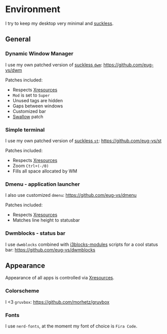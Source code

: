 # Environment
I try to keep my desktop very minimal and [suckless](https://suckless.org).

## General

### Dynamic Window Manager
I use my own patched version of [suckless `dwm`](https://dwm.suckless.org/): https://github.com/eug-vs/dwm

Patches included:
 - Respects [Xresources](../../.Xresources)
 - `Mod` is set to `Super`
 - Unused tags are hidden
 - Gaps between windows
 - Customized bar
 - [Swallow](https://dwm.suckless.org/patches/swallow/) patch


### Simple terminal
I use my own patched version of [suckless `st`](https://st.suckless.org/): https://github.com/eug-vs/st

Patches included:
 - Respects [Xresources](../../.Xresources)
 - Zoom `Ctrl+(-/0)`
 - Fills all space allocated by WM


### Dmenu - application launcher
I also use customized `dmenu`: https://github.com/eug-vs/dmenu

Patches included:
 - Respects [Xresources](../../.Xresources)
 - Matches line height to statusbar


### Dwmblocks - status bar
I use `dwmblocks` combined with [i3blocks-modules](https://github.com/cytopia/i3blocks-modules) scripts for a cool status bar: https://github.com/eug-vs/dwmblocks


## Appearance
Appearance of all apps is controlled via [Xresources](../../.Xresources).

### Colorscheme
I <3 `gruvbox`: https://github.com/morhetz/gruvbox

### Fonts
I use `nerd-fonts`, at the moment my font of choice is `Fira Code`.

